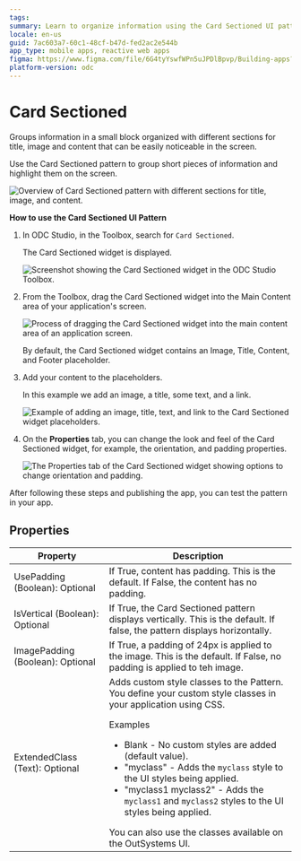 ```yaml
---
tags:
summary: Learn to organize information using the Card Sectioned UI pattern in OutSystems Developer Cloud (ODC).
locale: en-us
guid: 7ac603a7-60c1-48cf-b47d-fed2ac2e544b
app_type: mobile apps, reactive web apps
figma: https://www.figma.com/file/6G4tyYswfWPn5uJPDlBpvp/Building-apps?type=design&node-id=3203%3A10663&t=ZwHw8hXeFhwYsO5V-1
platform-version: odc
---
```

# Card Sectioned

Groups information in a small block organized with different sections for title, image and content that can be easily noticeable in the screen.

Use the Card Sectioned pattern to group short pieces of information and highlight them on the screen.

![Overview of Card Sectioned pattern with different sections for title, image, and content.](images/cardsection-3.png "Card Sectioned Pattern Overview")

**How to use the Card Sectioned UI Pattern**

1. In ODC Studio, in the Toolbox, search for `Card Sectioned`.

    The Card Sectioned widget is displayed.

    ![Screenshot showing the Card Sectioned widget in the ODC Studio Toolbox.](images/cardsection-1-ss.png "Card Sectioned Widget in ODC Studio Toolbox")

1. From the Toolbox, drag the Card Sectioned widget into the Main Content area of your application's screen.

    ![Process of dragging the Card Sectioned widget into the main content area of an application screen.](images/cardsection-2-ss.png "Dragging Card Sectioned Widget into Main Content Area")

    By default, the Card Sectioned widget contains an Image, Title, Content, and Footer placeholder.

1. Add your content to the placeholders.

    In this example we add an image, a title, some text, and a link.

    ![Example of adding an image, title, text, and link to the Card Sectioned widget placeholders.](images/cardsection-4-ss.png "Adding Content to Card Sectioned Widget")

1. On the **Properties** tab, you can change the look and feel of the Card Sectioned widget, for example, the orientation, and padding properties.

    ![The Properties tab of the Card Sectioned widget showing options to change orientation and padding.](images/cardsection-5-ss.png "Card Sectioned Widget Properties Tab")

After following these steps and publishing the app, you can test the pattern in your app.

## Properties

| Property                         | Description                                                                                                                                                                                                                                                                                                                                                                                                                                                                                                                                                                                                          |
|----------------------------------|----------------------------------------------------------------------------------------------------------------------------------------------------------------------------------------------------------------------------------------------------------------------------------------------------------------------------------------------------------------------------------------------------------------------------------------------------------------------------------------------------------------------------------------------------------------------------------------------------------------------|
| UsePadding (Boolean): Optional   | If True, content has padding. This is the default. If False, the content has no padding.                                                                                                                                                                                                                                                                                                                                                                                                                                                                                                                             |
| IsVertical (Boolean): Optional   | If True, the Card Sectioned pattern displays vertically. This is the default. If false, the pattern displays horizontally.                                                                                                                                                                                                                                                                                                                                                                                                                                                                                           |
| ImagePadding (Boolean): Optional | If True, a padding of 24px is applied to the image. This is the default. If False, no padding is applied to teh image.                                                                                                                                                                                                                                                                                                                                                                                                                                                                                               |
| ExtendedClass (Text): Optional   | Adds custom style classes to the Pattern. You define your custom style classes in your application using CSS.<p>Examples</p><ul><li>Blank - No custom styles are added (default value).</li><li>"myclass" - Adds the ``myclass`` style to the UI styles being applied.</li><li>"myclass1 myclass2" - Adds the ``myclass1`` and ``myclass2`` styles to the UI styles being applied.</li></ul>You can also use the classes available on the OutSystems UI. |
